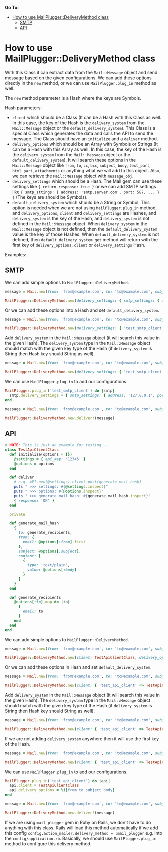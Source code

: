 **Go To:**

- [How to use MailPlugger::DeliveryMethod class](#how-to-use-mailpluggerdeliverymethod-class)
  - [SMTP](#smtp)
  - [API](#api)


# How to use MailPlugger::DeliveryMethod class

With this Class it can extract data from the `Mail::Message` object and send message based on the given configurations. We can add these options directly in the `new` method, or we can use `MailPlugger.plug_in` method as well.

The `new` method parameter is a Hash where the keys are Symbols.

Hash parameters:
- `client` which should be a Class (It can be a Hash with this Class as well. In this case, the key of the Hash is the `delivery_system` from the `Mail::Message` object or the `default_delivery_system`). This Class is a special Class which generates the data and calls the API to send the message. The Class should have an `initialize` and a `deliver` method.
- `delivery_options` which should be an Array with Symbols or Strings (It can be a Hash with this Array as well. In this case, the key of the Hash is the `delivery_system` from the `Mail::Message` object or the `default_delivery_system`). It will search these options in the `Mail::Message` object like `from`, `to`, `cc`, `bcc`, `subject`, `body`, `text_part`, `html_part`, `attachments` or anything what we will add to this object. Also, we can retrieve the `Mail::Message` object with `message_obj`.
- `delivery_settings` which should be a Hash. The Mail gem can use these settings like `{ return_response: true }` or we can add SMTP settings like `{ smtp_sttings: { address: 'smtp.server.com', port: 587, ... } }` (The keys are should be Symbols).
- `default_delivery_system` which should be a String or Symbol. This option is needed when we are not using `MailPlugger.plug_in` method, and `delivery_options`, `client` and `delivery_settings` are Hashes, and `delivery_system` is the key of the Hash, and `delivery_system` is not defined in the `Mail::Message` object. When `delivery_system` in the `Mail::Message` object is not defined, then the `default_delivery_system` value is the key of those Hashes. When `default_delivery_system` is not defined, then `default_delivery_system_get` method will return with the first key of `delivery_options`, `client` or `delivery_settings` Hash.

Examples:

## SMTP

We can add simple options to `MailPlugger::DeliveryMethod`.

```ruby
message = Mail.new(from: 'from@example.com', to: 'to@example.com', subject: 'Test email', body: 'Test email body')

MailPlugger::DeliveryMethod.new(delivery_settings: { smtp_settings: { address: '127.0.0.1', port: 1025 } }).deliver!(message)
```

Or we can add these options into a Hash and set `default_delivery_system`.

```ruby
message = Mail.new(from: 'from@example.com', to: 'to@example.com', subject: 'Test email', body: 'Test email body')

MailPlugger::DeliveryMethod.new(delivery_settings: { 'test_smtp_client' => { smtp_settings: { address: '127.0.0.1', port: 1025 } } }, default_delivery_system: 'test_smtp_client').deliver!(message)
```

Add `delivery_system` in the `Mail::Message` object (it will search this value in the given Hash). The `delivery_system` type in the `Mail::Message` object should match with the given key type of the Hash (if `delivery_system` is String then Hash key should String as well).

```ruby
message = Mail.new(from: 'from@example.com', to: 'to@example.com', subject: 'Test email', body: 'Test email body', delivery_system: 'test_smtp_client')

MailPlugger::DeliveryMethod.new(delivery_settings: { 'test_smtp_client' => { smtp_settings: { address: '127.0.0.1', port: 1025 } } }).deliver!(message)
```

We can use `MailPlugger.plug_in` to add our configurations.

```ruby
MailPlugger.plug_in('test_smtp_client') do |smtp|
  smtp.delivery_settings = { smtp_settings: { address: '127.0.0.1', port: 1025 } }
end

message = Mail.new(from: 'from@example.com', to: 'to@example.com', subject: 'Test email', body: 'Test email body')

MailPlugger::DeliveryMethod.new.deliver!(message)
```

## API

```ruby
# NOTE: This is just an example for testing...
class TestApiClientClass
  def initialize(options = {})
    @settings = { api_key: '12345' }
    @options = options
  end

  def deliver
    # e.g. API.new(@settings).client.post(generate_mail_hash)
    puts " >>> settings: #{@settings.inspect}"
    puts " >>> options: #{@options.inspect}"
    puts " >>> generate_mail_hash: #{generate_mail_hash.inspect}"
    { response: 'OK' }
  end

  private

  def generate_mail_hash
    {
      to: generate_recipients,
      from: {
        email: @options[:from].first
      },
      subject: @options[:subject],
      content: [
        {
          type: 'text/plain',
          value: @options[:body]
        }
      ]
    }
  end

  def generate_recipients
    @options[:to].map do |to|
      {
        email: to
      }
    end
  end
end
```

We can add simple options to `MailPlugger::DeliveryMethod`.

```ruby
message = Mail.new(from: 'from@example.com', to: 'to@example.com', subject: 'Test email', body: 'Test email body')

MailPlugger::DeliveryMethod.new(client: TestApiClientClass, delivery_options: %i[from to subject body]).deliver!(message)
```

Or we can add these options in Hash and set `default_delivery_system`.

```ruby
message = Mail.new(from: 'from@example.com', to: 'to@example.com', subject: 'Test email', body: 'Test email body')

MailPlugger::DeliveryMethod.new(client: { 'test_api_client' => TestApiClientClass }, delivery_options: { 'test_api_client' => %i[from to subject body] }, default_delivery_system: 'test_api_client').deliver!(message)
```

Add `delivery_system` in the `Mail::Message` object (it will search this value in the given Hash). The `delivery_system` type in the `Mail::Message` object should match with the given key type of the Hash (if `delivery_system` is String then Hash key should String as well).

```ruby
message = Mail.new(from: 'from@example.com', to: 'to@example.com', subject: 'Test email', body: 'Test email body', delivery_system: 'test_api_client')

MailPlugger::DeliveryMethod.new(client: { 'test_api_client' => TestApiClientClass }, delivery_options: { 'test_api_client' => %i[from to subject body] }).deliver!(message)
```

If we are not adding `delivery_system` anywhere then it will use the first key of the Hash.

```ruby
message = Mail.new(from: 'from@example.com', to: 'to@example.com', subject: 'Test email', body: 'Test email body')

MailPlugger::DeliveryMethod.new(client: { 'test_api_client' => TestApiClientClass }, delivery_options: { 'test_api_client' => %i[from to subject body] }).deliver!(message)
```

We can use `MailPlugger.plug_in` to add our configurations.

```ruby
MailPlugger.plug_in('test_api_client') do |api|
  api.client = TestApiClientClass
  api.delivery_options = %i[from to subject body]
end

message = Mail.new(from: 'from@example.com', to: 'to@example.com', subject: 'Test email', body: 'Test email body')

MailPlugger::DeliveryMethod.new.deliver!(message)
```

If we are using `mail_plugger` gem in Ruby on Rails, we don't have to do anything with this class. Rails will load this method automatically if we add this config `config.action_mailer.delivery_method = :mail_plugger` e.g. into the `config/application.rb`. Basically, we should use `MailPlugger.plug_in` method to configure this delivery method.
